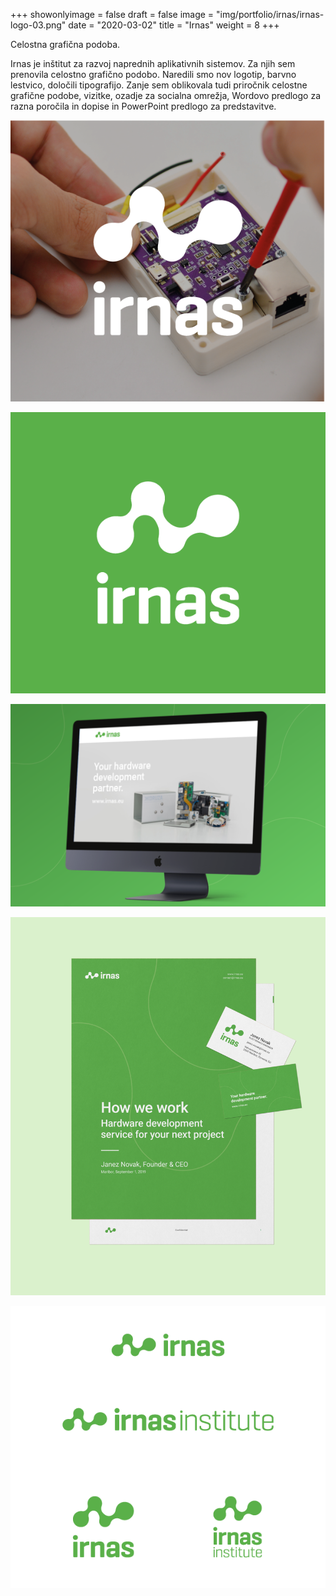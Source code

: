 +++
showonlyimage = false
draft = false
image = "img/portfolio/irnas/irnas-logo-03.png"
date = "2020-03-02"
title = "Irnas"
weight = 8
+++

Celostna grafična podoba.

<!--more-->

Irnas je inštitut za razvoj naprednih aplikativnih sistemov. Za njih sem prenovila celostno grafično podobo. Naredili smo nov logotip, barvno lestvico, določili tipografijo. Zanje sem oblikovala tudi priročnik celostne grafične podobe, vizitke, ozadje za socialna omrežja, Wordovo predlogo za razna poročila in dopise in PowerPoint predlogo za predstavitve.

![irnas](/img/portfolio/irnas/irnas-logo-03.png)

![irnas](/img/portfolio/irnas/irnas-logo-02.png)


![irnas](/img/portfolio/irnas/irnas-mockup-mac.png)

![irnas](/img/portfolio/irnas/irnas-mockup.png)



![irnas](/img/portfolio/irnas/irnas-logo-04.png)

